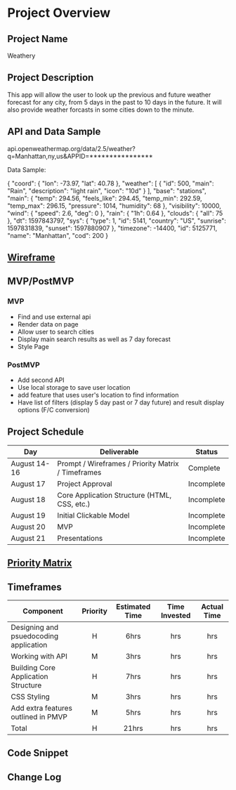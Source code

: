 # Project Overview

## Project Name

Weathery

## Project Description

This app will allow the user to look up the previous and future weather forecast for any city, from 5 days in the past to 10 days in the future. It will also provide weather forcasts in some cities down to the minute.

## API and Data Sample

api.openweathermap.org/data/2.5/weather?q=Manhattan,ny,us&APPID=****************

Data Sample:

{
    "coord": {
        "lon": -73.97,
        "lat": 40.78
    },
    "weather": [
        {
            "id": 500,
            "main": "Rain",
            "description": "light rain",
            "icon": "10d"
        }
    ],
    "base": "stations",
    "main": {
        "temp": 294.56,
        "feels_like": 294.45,
        "temp_min": 292.59,
        "temp_max": 296.15,
        "pressure": 1014,
        "humidity": 68
    },
    "visibility": 10000,
    "wind": {
        "speed": 2.6,
        "deg": 0
    },
    "rain": {
        "1h": 0.64
    },
    "clouds": {
        "all": 75
    },
    "dt": 1597843797,
    "sys": {
        "type": 1,
        "id": 5141,
        "country": "US",
        "sunrise": 1597831839,
        "sunset": 1597880907
    },
    "timezone": -14400,
    "id": 5125771,
    "name": "Manhattan",
    "cod": 200
}

## [Wireframe](../master/Weathery%20Wireframe.pdf)

## MVP/PostMVP  

### MVP 

- Find and use external api 
- Render data on page 
- Allow user to search cities
- Display main search results as well as 7 day forecast 
- Style Page

### PostMVP  

- Add second API
- Use local storage to save user location
- add feature that uses user's location to find information
- Have list of filters (display 5 day past or 7 day future) and result display options (F/C conversion)

## Project Schedule

|  Day | Deliverable | Status
|---|---| ---|
|August 14-16| Prompt / Wireframes / Priority Matrix / Timeframes | Complete
|August 17| Project Approval | Incomplete
|August 18| Core Application Structure (HTML, CSS, etc.) | Incomplete
|August 19| Initial Clickable Model  | Incomplete
|August 20| MVP | Incomplete
|August 21| Presentations | Incomplete

## [Priority Matrix](../master/Priority%20Matrix.pdf)

## Timeframes

| Component | Priority | Estimated Time | Time Invested | Actual Time |
| --- | :---: |  :---: | :---: | :---: |
| Designing and psuedocoding application | H | 6hrs| hrs | hrs |
| Working with API | M | 3hrs| hrs | hrs |
| Building Core Application Structure | H | 7hrs | hrs | hrs |
| CSS Styling | M | 3hrs | hrs | hrs |
| Add extra features outlined in PMVP | M | 5hrs | hrs | hrs |
| Total | H | 21hrs| hrs | hrs |

## Code Snippet



## Change Log
  
